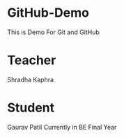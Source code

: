 # GitHub-Demo
This is Demo For Git and GitHub

# Teacher
Shradha Kaphra

# Student
Gaurav Patil
Currently in BE Final Year